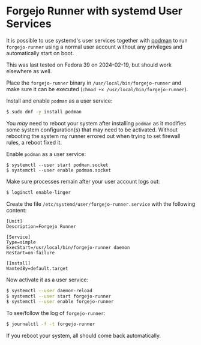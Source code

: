 # Forgejo Runner with systemd User Services

It is possible to use systemd's user services together with 
[podman](https://podman.io/) to run `forgejo-runner` using a normal user 
account without any privileges and automatically start on boot.

This was last tested on Fedora 39 on 2024-02-19, but should work elsewhere as 
well.

Place the `forgejo-runner` binary in `/usr/local/bin/forgejo-runner` and make
sure it can be executed (`chmod +x /usr/local/bin/forgejo-runner`).

Install and enable `podman` as a user service:

```bash
$ sudo dnf -y install podman
```

You *may* need to reboot your system after installing `podman` as it 
modifies some system configuration(s) that may need to be activated. Without
rebooting the system my runner errored out when trying to set firewall rules, a
reboot fixed it.

Enable `podman` as a user service:

```
$ systemctl --user start podman.socket
$ systemctl --user enable podman.socket
```

Make sure processes remain after your user account logs out:

```bash
$ loginctl enable-linger
```

Create the file `/etc/systemd/user/forgejo-runner.service` with the following
content:

```
[Unit]
Description=Forgejo Runner

[Service]
Type=simple
ExecStart=/usr/local/bin/forgejo-runner daemon
Restart=on-failure

[Install]
WantedBy=default.target
```

Now activate it as a user service:

```bash
$ systemctl --user daemon-reload
$ systemctl --user start forgejo-runner
$ systemctl --user enable forgejo-runner
```

To see/follow the log of `forgejo-runner`:

```bash
$ journalctl -f -t forgejo-runner
```

If you reboot your system, all should come back automatically.
